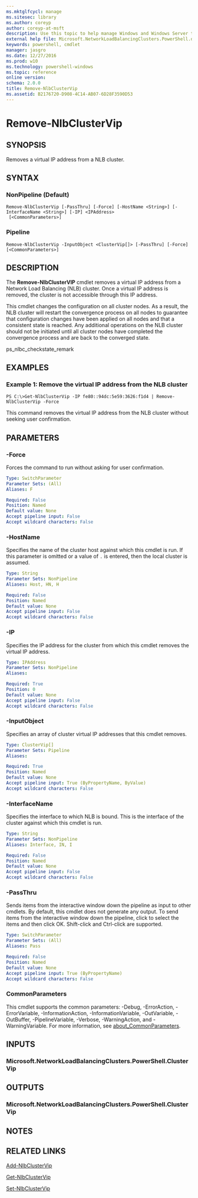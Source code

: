 ```yaml
---
ms.mktglfcycl: manage
ms.sitesec: library
ms.author: coreyp
author: coreyp-at-msft
description: Use this topic to help manage Windows and Windows Server technologies with Windows PowerShell.
external help file: Microsoft.NetworkLoadBalancingClusters.PowerShell.dll-Help.xml
keywords: powershell, cmdlet
manager: jasgro
ms.date: 12/27/2016
ms.prod: w10
ms.technology: powershell-windows
ms.topic: reference
online version: 
schema: 2.0.0
title: Remove-NlbClusterVip
ms.assetid: B2176720-D908-4C14-AB07-6D28F3590D53
---
```


# Remove-NlbClusterVip

## SYNOPSIS
Removes a virtual IP address from a NLB cluster.

## SYNTAX

### NonPipeline (Default)
```
Remove-NlbClusterVip [-PassThru] [-Force] [-HostName <String>] [-InterfaceName <String>] [-IP] <IPAddress>
 [<CommonParameters>]
```

### Pipeline
```
Remove-NlbClusterVip -InputObject <ClusterVip[]> [-PassThru] [-Force] [<CommonParameters>]
```

## DESCRIPTION
The **Remove-NlbClusterVIP** cmdlet removes a virtual IP address from a Network Load Balancing (NLB) cluster.
Once a virtual IP address is removed, the cluster is not accessible through this IP address.

This cmdlet changes the configuration on all cluster nodes.
As a result, the NLB cluster will restart the convergence process on all nodes to guarantee that configuration changes have been applied on all nodes and that a consistent state is reached.
Any additional operations on the NLB cluster should not be initiated until all cluster nodes have completed the convergence process and are back to the converged state.

ps_nlbc_checkstate_remark

## EXAMPLES

### Example 1: Remove the virtual IP address from the NLB cluster
```
PS C:\>Get-NlbClusterVip -IP fe80::94dc:5e59:3626:f1d4 | Remove-NlbClusterVip -Force
```

This command removes the virtual IP address from the NLB cluster without seeking user confirmation.

## PARAMETERS

### -Force
Forces the command to run without asking for user confirmation.

```yaml
Type: SwitchParameter
Parameter Sets: (All)
Aliases: F

Required: False
Position: Named
Default value: None
Accept pipeline input: False
Accept wildcard characters: False
```

### -HostName
Specifies the name of the cluster host against which this cmdlet is run.
If this parameter is omitted or a value of `.` is entered, then the local cluster is assumed.

```yaml
Type: String
Parameter Sets: NonPipeline
Aliases: Host, HN, H

Required: False
Position: Named
Default value: None
Accept pipeline input: False
Accept wildcard characters: False
```

### -IP
Specifies the IP address for the cluster from which this cmdlet removes the virtual IP address.

```yaml
Type: IPAddress
Parameter Sets: NonPipeline
Aliases: 

Required: True
Position: 0
Default value: None
Accept pipeline input: False
Accept wildcard characters: False
```

### -InputObject
Specifies an array of cluster virtual IP addresses that this cmdlet removes.

```yaml
Type: ClusterVip[]
Parameter Sets: Pipeline
Aliases: 

Required: True
Position: Named
Default value: None
Accept pipeline input: True (ByPropertyName, ByValue)
Accept wildcard characters: False
```

### -InterfaceName
Specifies the interface to which NLB is bound.
This is the interface of the cluster against which this cmdlet is run.

```yaml
Type: String
Parameter Sets: NonPipeline
Aliases: Interface, IN, I

Required: False
Position: Named
Default value: None
Accept pipeline input: False
Accept wildcard characters: False
```

### -PassThru
Sends items from the interactive window down the pipeline as input to other cmdlets.
By default, this cmdlet does not generate any output. 
To send items from the interactive window down the pipeline, click to select the items and then click OK.
Shift-click and Ctrl-click are supported.

```yaml
Type: SwitchParameter
Parameter Sets: (All)
Aliases: Pass

Required: False
Position: Named
Default value: None
Accept pipeline input: True (ByPropertyName)
Accept wildcard characters: False
```

### CommonParameters
This cmdlet supports the common parameters: -Debug, -ErrorAction, -ErrorVariable, -InformationAction, -InformationVariable, -OutVariable, -OutBuffer, -PipelineVariable, -Verbose, -WarningAction, and -WarningVariable. For more information, see [about_CommonParameters](http://go.microsoft.com/fwlink/?LinkID=113216).

## INPUTS

### Microsoft.NetworkLoadBalancingClusters.PowerShell.ClusterVip

## OUTPUTS

### Microsoft.NetworkLoadBalancingClusters.PowerShell.ClusterVip

## NOTES

## RELATED LINKS

[Add-NlbClusterVip](./add-nlbclustervip.md)

[Get-NlbClusterVip](./get-nlbclustervip.md)

[Set-NlbClusterVip](./set-nlbclustervip.md)


